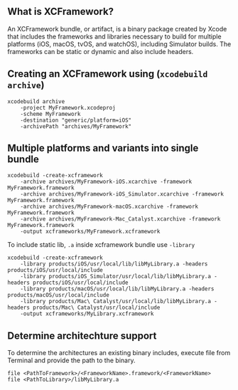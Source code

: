 

## What is XCFramework?

An XCFramework bundle, or artifact, is a binary package created by Xcode that includes the frameworks and libraries necessary to build for multiple platforms (iOS, macOS, tvOS, and watchOS), including Simulator builds. The frameworks can be static or dynamic and also include headers.

## Creating an XCFramework using (`xcodebuild archive`)

```
xcodebuild archive 
    -project MyFramework.xcodeproj
    -scheme MyFramework
    -destination "generic/platform=iOS"
    -archivePath "archives/MyFramework"
```

## Multiple platforms and variants into single bundle

```
xcodebuild -create-xcframework
    -archive archives/MyFramework-iOS.xcarchive -framework MyFramework.framework
    -archive archives/MyFramework-iOS_Simulator.xcarchive -framework MyFramework.framework
    -archive archives/MyFramework-macOS.xcarchive -framework MyFramework.framework
    -archive archives/MyFramework-Mac_Catalyst.xcarchive -framework MyFramework.framework
    -output xcframeworks/MyFramework.xcframework
```

To include static lib, `.a` inside xcframework bundle use `-library`
```
xcodebuild -create-xcframework
    -library products/iOS/usr/local/lib/libMyLibrary.a -headers products/iOS/usr/local/include
    -library products/iOS_Simulator/usr/local/lib/libMyLibrary.a -headers products/iOS/usr/local/include
    -library products/macOS/usr/local/lib/libMyLibrary.a -headers products/macOS/usr/local/include
    -library products/Mac\ Catalyst/usr/local/lib/libMyLibrary.a -headers products/Mac\ Catalyst/usr/local/include
    -output xcframeworks/MyLibrary.xcframework
```

## Determine architechture support

To determine the architectures an existing binary includes, execute file from Terminal and provide the path to the binary.

```
file <PathToFramework>/<FrameworkName>.framework/<FrameworkName>
file <PathToLibrary>/libMyLibrary.a
```